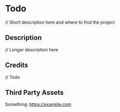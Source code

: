 # Todo

// Short description here and where to find the project

## Description

// Longer description here

## Credits

// Todo

## Third Party Assets

Something: https://example.com
